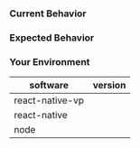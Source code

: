 <!---
BEFORE YOU SUBMIT please search open/closed issues since someone might have asked the same thing before!
-->

### Current Behavior
<!--- If describing a bug, tell us what happens instead of the expected behavior -->
<!--- If suggesting a change/improvement, explain the difference from current behavior -->

### Expected Behavior
<!--- If you're describing a bug, tell us what should happen -->
<!--- If you're suggesting a change/improvement, tell us how it should work -->


### Your Environment
<!--- Include as many relevant details about the environment you experienced the bug in -->

|            software            | version
| ------------------------------ | -------
| react-native-vp  |  
| react-native                   |  
| node                           |
